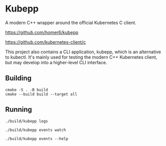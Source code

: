 # Kubepp

A modern C++ wrapper around the official Kubernetes C client.

https://github.com/homer6/kubepp

https://github.com/kubernetes-client/c

This project also contains a CLI application, kubepp, which is an alternative to kubectl. It's mainly used for testing the modern C++ Kubernetes client, but may develop into a higher-level CLI interface.


## Building

```
cmake -S . -B build
cmake --build build --target all
```

## Running

```
./build/kubepp logs

./build/kubepp events watch

./build/kubepp events --help
```
